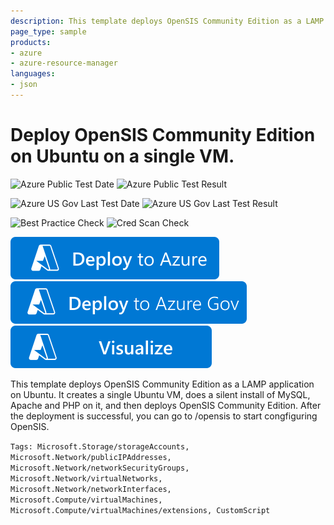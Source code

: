 ```yaml
---
description: This template deploys OpenSIS Community Edition as a LAMP application on Ubuntu. It creates a single Ubuntu VM, does a silent install of MySQL, Apache and PHP on it, and then deploys OpenSIS Community Edition.  After the deployment is successful, you can go to /opensis-ce to start congfiguting OpenSIS.
page_type: sample
products:
- azure
- azure-resource-manager
languages:
- json
---
```

# Deploy OpenSIS Community Edition on Ubuntu on a single VM.

![Azure Public Test Date](https://azurequickstartsservice.blob.core.windows.net/badges/application-workloads/opensis/opensis-singlevm-ubuntu/PublicLastTestDate.svg)
![Azure Public Test Result](https://azurequickstartsservice.blob.core.windows.net/badges/application-workloads/opensis/opensis-singlevm-ubuntu/PublicDeployment.svg)

![Azure US Gov Last Test Date](https://azurequickstartsservice.blob.core.windows.net/badges/application-workloads/opensis/opensis-singlevm-ubuntu/FairfaxLastTestDate.svg)
![Azure US Gov Last Test Result](https://azurequickstartsservice.blob.core.windows.net/badges/application-workloads/opensis/opensis-singlevm-ubuntu/FairfaxDeployment.svg)

![Best Practice Check](https://azurequickstartsservice.blob.core.windows.net/badges/application-workloads/opensis/opensis-singlevm-ubuntu/BestPracticeResult.svg)
![Cred Scan Check](https://azurequickstartsservice.blob.core.windows.net/badges/application-workloads/opensis/opensis-singlevm-ubuntu/CredScanResult.svg)

[![Deploy to Azure](https://raw.githubusercontent.com/Azure/azure-quickstart-templates/master/1-CONTRIBUTION-GUIDE/images/deploytoazure.svg?sanitize=true)]( https://portal.azure.com/#create/Microsoft.Template/uri/https%3A%2F%2Fraw.githubusercontent.com%2FAzure%2Fazure-quickstart-templates%2Fmaster%2Fapplication-workloads%2Fopensis%2Fopensis-singlevm-ubuntu%2Fazuredeploy.json)
[![Deploy To Azure US Gov](https://raw.githubusercontent.com/Azure/azure-quickstart-templates/master/1-CONTRIBUTION-GUIDE/images/deploytoazuregov.svg?sanitize=true)]( https://portal.azure.us/#create/Microsoft.Template/uri/https%3A%2F%2Fraw.githubusercontent.com%2FAzure%2Fazure-quickstart-templates%2Fmaster%2Fapplication-workloads%2Fopensis%2Fopensis-singlevm-ubuntu%2Fazuredeploy.json)
[![Visualize](https://raw.githubusercontent.com/Azure/azure-quickstart-templates/master/1-CONTRIBUTION-GUIDE/images/visualizebutton.svg?sanitize=true)](http://armviz.io/#/?load=https%3A%2F%2Fraw.githubusercontent.com%2FAzure%2Fazure-quickstart-templates%2Fmaster%2Fapplication-workloads%2Fopensis%2Fopensis-singlevm-ubuntu%2Fazuredeploy.json)

This template deploys OpenSIS Community Edition as a LAMP application on Ubuntu. It creates a single Ubuntu VM, does a silent install of MySQL, Apache and PHP on it, and then deploys OpenSIS Community Edition.  After the deployment is successful, you can go to /opensis to start congfiguring OpenSIS.

`Tags: Microsoft.Storage/storageAccounts, Microsoft.Network/publicIPAddresses, Microsoft.Network/networkSecurityGroups, Microsoft.Network/virtualNetworks, Microsoft.Network/networkInterfaces, Microsoft.Compute/virtualMachines, Microsoft.Compute/virtualMachines/extensions, CustomScript`
